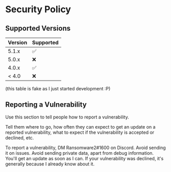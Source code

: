 # Security Policy

## Supported Versions

| Version | Supported          |
| ------- | ------------------ |
| 5.1.x   | :white_check_mark: |
| 5.0.x   | :x:                |
| 4.0.x   | :white_check_mark: |
| < 4.0   | :x:                |

(this table is fake as I just started development :P)
## Reporting a Vulnerability

Use this section to tell people how to report a vulnerability.

Tell them where to go, how often they can expect to get an update on a
reported vulnerability, what to expect if the vulnerability is accepted or
declined, etc.

To report a vulnerability, DM Ransomware2#1600 on Discord. Avoid sending it on issues. Avoid sending private data, apart from debug
information. You'll get an update as soon as I can. If your vulnerability was declined, it's generally because I already know about it.
